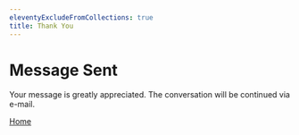 ```yaml
---
eleventyExcludeFromCollections: true
title: Thank You
---
```


# Message Sent

Your message is greatly appreciated. The conversation will be continued via e-mail.

[Home](/)
